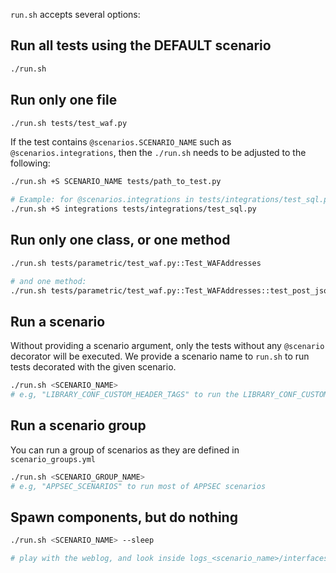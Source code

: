 `run.sh` accepts several options:

## Run all tests using the DEFAULT scenario

```bash
./run.sh
```

## Run only one file

```bash
./run.sh tests/test_waf.py
```

If the test contains `@scenarios.SCENARIO_NAME` such as `@scenarios.integrations`, then the `./run.sh` needs to be adjusted to the following:

```bash
./run.sh +S SCENARIO_NAME tests/path_to_test.py

# Example: for @scenarios.integrations in tests/integrations/test_sql.py
./run.sh +S integrations tests/integrations/test_sql.py
```

## Run only one class, or one method

```bash
./run.sh tests/parametric/test_waf.py::Test_WAFAddresses

# and one method:
./run.sh tests/parametric/test_waf.py::Test_WAFAddresses::test_post_json_value
```

## Run a scenario

Without providing a scenario argument, only the tests without any `@scenario` decorator will be executed. We provide a scenario name to `run.sh` to run tests decorated with the given scenario.

```bash
./run.sh <SCENARIO_NAME>
# e.g, "LIBRARY_CONF_CUSTOM_HEADER_TAGS" to run the LIBRARY_CONF_CUSTOM_HEADER_TAGS scenario
```

## Run a scenario group

You can run a group of scenarios as they are defined in `scenario_groups.yml`

```bash
./run.sh <SCENARIO_GROUP_NAME>
# e.g, "APPSEC_SCENARIOS" to run most of APPSEC scenarios
```

## Spawn components, but do nothing

```bash
./run.sh <SCENARIO_NAME> --sleep

# play with the weblog, and look inside logs_<scenario_name>/interfaces/ what's happening
```
